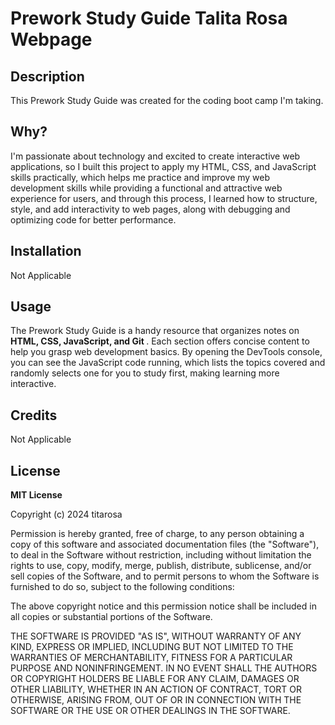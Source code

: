  # Prework Study Guide Talita Rosa Webpage

## Description

This Prework Study Guide was created for the coding boot camp I'm taking. 

## Why?
I'm passionate about technology and excited to create interactive web applications, so I built this project to apply my HTML, CSS, and JavaScript skills practically, which helps me practice and improve my web development skills while providing a functional and attractive web experience for users, and through this process, I learned how to structure, style, and add interactivity to web pages, along with debugging and optimizing code for better performance.

## Installation

Not Applicable

## Usage

The Prework Study Guide is a handy resource that organizes notes on <strong> HTML, CSS, JavaScript, and Git </strong> . Each section offers concise content to help you grasp web development basics. By opening the DevTools console, you can see the JavaScript code running, which lists the topics covered and randomly selects one for you to study first, making learning more interactive.

## Credits

Not Applicable

## License

<strong> MIT License </strong>

Copyright (c) 2024 titarosa

Permission is hereby granted, free of charge, to any person obtaining a copy
of this software and associated documentation files (the "Software"), to deal
in the Software without restriction, including without limitation the rights
to use, copy, modify, merge, publish, distribute, sublicense, and/or sell
copies of the Software, and to permit persons to whom the Software is
furnished to do so, subject to the following conditions:

The above copyright notice and this permission notice shall be included in all
copies or substantial portions of the Software.

THE SOFTWARE IS PROVIDED "AS IS", WITHOUT WARRANTY OF ANY KIND, EXPRESS OR
IMPLIED, INCLUDING BUT NOT LIMITED TO THE WARRANTIES OF MERCHANTABILITY,
FITNESS FOR A PARTICULAR PURPOSE AND NONINFRINGEMENT. IN NO EVENT SHALL THE
AUTHORS OR COPYRIGHT HOLDERS BE LIABLE FOR ANY CLAIM, DAMAGES OR OTHER
LIABILITY, WHETHER IN AN ACTION OF CONTRACT, TORT OR OTHERWISE, ARISING FROM,
OUT OF OR IN CONNECTION WITH THE SOFTWARE OR THE USE OR OTHER DEALINGS IN THE
SOFTWARE.

